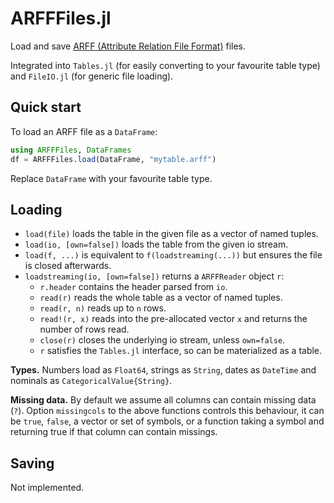 # ARFFFiles.jl

Load and save [ARFF (Attribute Relation File Format)](https://waikato.github.io/weka-wiki/formats_and_processing/arff/) files.

Integrated into `Tables.jl` (for easily converting to your favourite table type) and `FileIO.jl` (for generic file loading).

## Quick start

To load an ARFF file as a `DataFrame`:
```julia
using ARFFFiles, DataFrames
df = ARFFFiles.load(DataFrame, "mytable.arff")
```
Replace `DataFrame` with your favourite table type.

## Loading

- `load(file)` loads the table in the given file as a vector of named tuples.
- `load(io, [own=false])` loads the table from the given io stream.
- `load(f, ...)` is equivalent to `f(loadstreaming(...))` but ensures the file is closed afterwards.
- `loadstreaming(io, [own=false])` returns a `ARFFReader` object `r`:
    - `r.header` contains the header parsed from `io`.
    - `read(r)` reads the whole table as a vector of named tuples.
    - `read(r, n)` reads up to `n` rows.
    - `read!(r, x)` reads into the pre-allocated vector `x` and returns the number of rows read.
    - `close(r)` closes the underlying io stream, unless `own=false`.
    - `r` satisfies the `Tables.jl` interface, so can be materialized as a table.

**Types.** Numbers load as `Float64`, strings as `String`, dates as `DateTime` and nominals as `CategoricalValue{String}`.

**Missing data.** By default we assume all columns can contain missing data (`?`).
Option `missingcols` to the above functions controls this behaviour, it can be `true`, `false`,
a vector or set of symbols, or a function taking a symbol and returning true if that column can contain missings.

## Saving

Not implemented.
